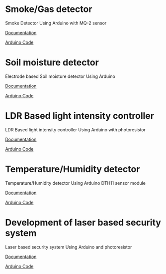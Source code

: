 # Smoke/Gas detector 

Smoke Detector Using Arduino with MQ-2 sensor

[Documentation](https://github.com/4BH1J337/Smoke-detector/blob/main/Documentation%20Smoke%20Detector.pdf)

[Arduino Code ](smoke_detector_code.ino)


# Soil moisture detector

Electrode based Soil moisture detector Using Arduino 

[Documentation](#)

[Arduino Code ](soil-moister-detector.ino)


# LDR Based light intensity controller

LDR Based light intensity controller Using Arduino with photoresistor

[Documentation](https://github.com/4BH1J337/Arduino-Mix/blob/main/Automatic%20Lights%20Using%20LDR%20(Brightness%20Control).pdf)

[Arduino Code ](Automatic-Lights-Using-LDR__Brightness-Control_.ino)

# Temperature/Humidity detector 

Temperature/Humidity detector  Using Arduino DTH11 sensor module

[Documentation](https://github.com/4BH1J337/Arduino-Mix/blob/main/DHT11%20Humidity-Temp%20Sensor%20Doc.pdf)

[Arduino Code ](temp-humidity-DTH11.ino)

# Development of laser based security system 

Laser based security system  Using Arduino and photoresistor

[Documentation](#)

[Arduino Code ](Laser-security-system-arduino.ino)

